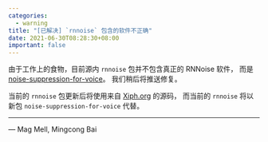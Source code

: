 ```yaml
---
categories:
  - warning
title: "[已解决] `rnnoise` 包含的软件不正确"
date: 2021-06-30T08:28:30+08:00
important: false
---
```


由于工作上的食物，目前源内 `rnnoise` 包并不包含真正的 RNNoise 软件，
而是 [noise-suppression-for-voice](https://github.com/werman/noise-suppression-for-voice/)。
我们稍后将推送修复。

当前的 `rnnoise` 包更新后将使用来自 [Xiph.org](https://gitlab.xiph.org/xiph/rnnoise) 的源码，
而当前的 `rnnoise` 将以新包 `noise-suppression-for-voice` 代替。

----

— Mag Mell, Mingcong Bai
